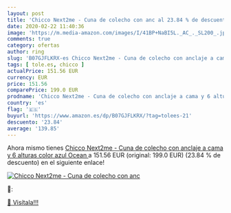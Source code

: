 ```yaml
---
layout: post
title: 'Chicco Next2me - Cuna de colecho con anc al 23.84 % de descuento'
date: 2020-02-22 11:40:36
image: 'https://m.media-amazon.com/images/I/41BP+NaBI5L._AC_._SL200_.jpg'
comments: true
category: ofertas
author: ring
slug: 'B07GJFLKRX-es Chicco Next2me - Cuna de colecho con anclaje a cama y 6...'
tags: [ tole.es, chicco ]
actualPrice: 151.56 EUR
currency: EUR
price: 151.56
comparePrice: 199.0 EUR
prodname: 'Chicco Next2me - Cuna de colecho con anclaje a cama y 6 alturas  color azul  Ocean '
country: 'es'
flag: '🇪🇸'
buyurl: 'https://www.amazon.es/dp/B07GJFLKRX/?tag=tolees-21'
descuento: '23.84'
average: '139.85'
---
```


Ahora mismo tienes [Chicco Next2me - Cuna de colecho con anclaje a cama y 6 alturas  color azul  Ocean ](https://www.amazon.es/dp/B07GJFLKRX/?tag=tolees-21) a 151.56 EUR (original: 199.0 EUR) (23.84 %  de descuento) en el siguiente enlace!

[![Chicco Next2me - Cuna de colecho con anc](https://m.media-amazon.com/images/I/41BP+NaBI5L._AC_._SL200_.jpg)](https://www.amazon.es/dp/B07GJFLKRX/?tag=tolees-21)

🔎:


[🛒 Visítala!!!](https://www.amazon.es/dp/B07GJFLKRX/?tag=tolees-21)
